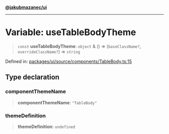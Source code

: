 [**@jakubmazanec/ui**](../README.md)

---

# Variable: useTableBodyTheme

> `const` **useTableBodyTheme**: `object` & () => (`baseClassName?`, `overrideClassName?`) =>
> `string`

Defined in:
[packages/ui/source/components/TableBody.ts:15](https://github.com/jakubmazanec/tools/blob/5907d31a071e860d7db8b8a00f698d18fe23e18a/packages/ui/source/components/TableBody.ts#L15)

## Type declaration

### componentThemeName

> **componentThemeName**: `"TableBody"`

### themeDefinition

> **themeDefinition**: `undefined`
